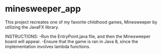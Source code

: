 # minesweeper_app
This project recreates one of my favorite childhood games, Minesweeper by utilizing the JavaFX library.

INSTRUCTIONS:
-Run the EntryPoint.java file, and then the Minesweeper board will appear.
-Ensure that the game is ran in Java 8, since the implementation involves lambda functions.
